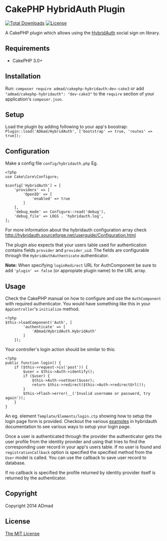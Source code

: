 CakePHP HybridAuth Plugin
=========================

[![Total Downloads](https://poser.pugx.org/admad/cakephp-hybridauth/downloads.svg)](https://packagist.org/packages/admad/cakephp-hybridauth.png)
[![License](https://poser.pugx.org/admad/cakephp-hybridauth/license.svg)](https://packagist.org/packages/admad/cakephp-hybridauth)

A CakePHP plugin which allows using the [HybridAuth](http://hybridauth.sourceforge.net/)
social sign on library.

Requirements
------------

* CakePHP 3.0+

Installation
------------

Run: `composer require admad/cakephp-hybridauth:dev-cake3` or add
`"admad/cakephp-hybridauth": "dev-cake3"` to the `require` section of your
application's `composer.json`.

Setup
-----

Load the plugin by adding following to your app's boostrap:
`Plugin::load('ADmad/HybridAuth', ['bootstrap' => true, 'routes' => true]);`

Configuration
-------------

Make a config file `config/hybridauth.php`
Eg.

	<?php
	use Cake\Core\Configure;

	$config['HybridAuth'] = [
		'providers' => [
			'OpenID' => [
				'enabled' => true
			]
		],
		'debug_mode' => Configure::read('debug'),
		'debug_file' => LOGS . 'hybridauth.log',
	];

For more information about the hybridauth configuration array check
http://hybridauth.sourceforge.net/userguide/Configuration.html

The plugin also expects that your users table used for authentication contains
fields `provider` and `provider_uid`. The fields are configurable through the
`HybridAuthAuthenticate` authenticator.

__Note:__ When specifying `loginRedirect` URL for AuthComponent be sure to add
`'plugin' => false` (or appropiate plugin name) to the URL array.

Usage
-----
Check the CakePHP manual on how to configure and use the `AuthComponent` with
required authenticator. You would have something like this in your `AppController`'s `initialize` method.

	<?php
	$this->loadComponent('Auth', [
            'authenticate' => [
                'ADmad/HybridAuth.HybridAuth'
            ]
        ]);

Your controller's login action should be similar to this:

	<?php
	public function login() {
		if ($this->request->is('post')) {
			$user = $this->Auth->identify();
			if ($user) {
				$this->Auth->setUser($user);
				return $this->redirect($this->Auth->redirectUrl());
			}
			$this->Flash->error(__('Invalid username or password, try again'));
		}
	}

An eg. element `Template/Elements/login.ctp` showing how to setup the login page
form is provided. Checkout the various
[examples](http://hybridauth.sourceforge.net/userguide/Examples_and_Demos.html)
in hybridauth documentation to see various ways to setup your login page.

Once a user is authenticated through the provider the authenticator gets the user
profile from the identity provider and using that tries to find the corresponding
user record in your app's users table. If no user is found and `registrationCallback`
option is specified the specified method from the `User` model is called. You
can use the callback to save user record to database.

If no callback is specified the profile returned by identity provider itself is
returned by the authenticator.

Copyright
---------

Copyright 2014 ADmad

License
-------

[The MIT License](http://opensource.org/licenses/mit-license.php)
